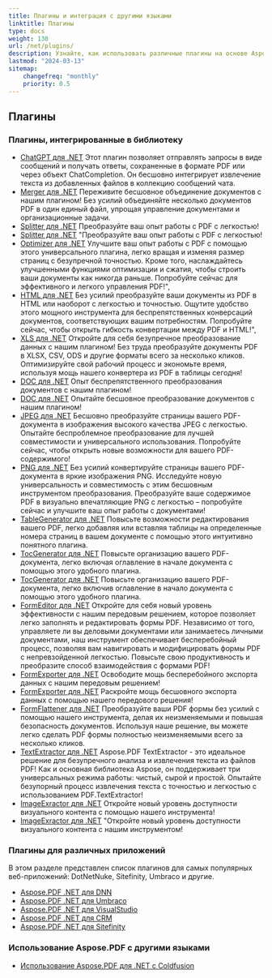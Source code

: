 ```yaml
---
title: Плагины и интеграция с другими языками
linktitle: Плагины
type: docs
weight: 130
url: /net/plugins/
description: Узнайте, как использовать различные плагины на основе Aspose.PDF
lastmod: "2024-03-13"
sitemap:
    changefreq: "monthly"
    priority: 0.5
---
```


## Плагины

### Плагины, интегрированные в библиотеку

* [ChatGPT для .NET](chatgpt/) Этот плагин позволяет отправлять запросы в виде сообщений и получать ответы, сохраненные в формате PDF или через объект ChatCompletion. Он бесшовно интегрирует извлечение текста из добавленных файлов в коллекцию сообщений чата.
* [Merger для .NET](merger/) Переживите бесшовное объединение документов с нашим плагином! Без усилий объединяйте несколько документов PDF в один единый файл, упрощая управление документами и организационные задачи.
* [Splitter для .NET](splitter/) Преобразуйте ваш опыт работы с PDF с легкостью!
* [Splitter для .NET](splitter/) "Преобразуйте ваш опыт работы с PDF с легкостью!
* [Optimizer для .NET](optimizer/) Улучшите ваш опыт работы с PDF с помощью этого универсального плагина, легко вращая и изменяя размер страниц с безупречной точностью. Кроме того, наслаждайтесь улучшенными функциями оптимизации и сжатия, чтобы строить ваши документы как никогда раньше. Попробуйте сейчас для эффективного и легкого управления PDF!",
* [HTML для .NET](html/) Без усилий преобразуйте ваши документы из PDF в HTML или наоборот с легкостью и точностью. Ощутите удобство этого мощного инструмента для беспрепятственных конверсаций документов, соответствующих вашим потребностям. Попробуйте сейчас, чтобы открыть гибкость конвертации между PDF и HTML!",
* [XLS для .NET](xls/) Откройте для себя безупречное преобразование данных с нашим плагином! Без труда преобразуйте документы PDF в XLSX, CSV, ODS и другие форматы всего за несколько кликов. Оптимизируйте свой рабочий процесс и экономьте время, используя мощь нашего конвертера из PDF в таблицы сегодня!
* [DOC для .NET](doc/) Опыт беспрепятственного преобразования документов с нашим плагином!
* [DOC для .NET](doc/) Опытайте бесшовное преобразование документов с нашим плагином!
* [JPEG для .NET](jpeg/) Бесшовно преобразуйте страницы вашего PDF-документа в изображения высокого качества JPEG с легкостью. Опытайте беспроблемное преобразование для лучшей совместимости и универсального использования. Попробуйте сейчас, чтобы открыть новые возможности для вашего PDF-содержимого!
* [PNG для .NET](png/) Без усилий конвертируйте страницы вашего PDF-документа в яркие изображения PNG. Исследуйте новую универсальность и совместимость с этим бесшовным инструментом преобразования. Преобразуйте ваше содержимое PDF в визуально впечатляющие PNG с легкостью – попробуйте сейчас и улучшите ваш опыт работы с документами!
* [TableGenerator для .NET](tablegenerator/) Повысьте возможности редактирования вашего PDF, легко добавляя или вставляя таблицы на определенные номера страниц в вашем документе с помощью этого интуитивно понятного плагина.
* [TocGenerator для .NET](tocgenerator/) Повысьте организацию вашего PDF-документа, легко включая оглавление в начале документа с помощью этого удобного плагина.
* [TocGenerator для .NET](tocgenerator/) Повысьте организацию вашего PDF-документа, легко включив оглавление в начало документа с помощью этого удобного плагина.
* [FormEditor для .NET](formeditor/) Откройте для себя новый уровень эффективности с нашим передовым решением, которое позволяет легко заполнять и редактировать формы PDF. Независимо от того, управляете ли вы деловыми документами или занимаетесь личными документами, наш инструмент обеспечивает бесперебойный процесс, позволяя вам навигировать и модифицировать формы PDF с непревзойденной легкостью. Повысьте свою продуктивность и преобразите способ взаимодействия с формами PDF!
* [FormExporter для .NET](formexporter/) Освободите мощь бесперебойного экспорта данных с нашим передовым решением!
* [FormExporter для .NET](formexporter/) Раскройте мощь бесшовного экспорта данных с помощью нашего передового решения!
* [FormFlattener для .NET](formflattener/) Преобразуйте ваши PDF формы без усилий с помощью нашего инструмента, делая их неизменяемыми и повышая безопасность документов. Используя наше решение, вы можете легко сделать PDF формы полностью неизменяемыми всего за несколько кликов.
* [TextExtractor для .NET](textextractor/) Aspose.PDF TextExtractor - это идеальное решение для безупречного анализа и извлечения текста из файлов PDF! Как и основная библиотека Aspose, он поддерживает три универсальных режима работы: чистый, сырой и простой. Опытайте безупорный процесс извлечения текста с точностью и легкостью с использованием PDF.TextExtractor!
* [ImageExractor для .NET](imageextractor/) Откройте новый уровень доступности визуального контента с помощью нашего инструмента!
* [ImageExractor для .NET](imageextractor/) "Откройте новый уровень доступности визуального контента с нашим инструментом!

### Плагины для различных приложений

В этом разделе представлен список плагинов для самых популярных веб-приложений: DotNetNuke, Sitefinity, Umbraco и другие.

* [Aspose.PDF .NET для DNN](/pdf/net/aspose-pdf-net-for-dnn/)
* [Aspose.PDF .NET для Umbraco](/pdf/net/aspose-pdf-net-for-umbraco/)
* [Aspose.PDF .NET для VisualStudio](/pdf/net/aspose-pdf-net-for-visualstudio/)
* [Aspose.PDF .NET для CRM](/pdf/net/aspose-pdf-net-for-crm/)
* [Aspose.PDF .NET для Sitefinity](/pdf/net/aspose-pdf-net-for-sitefinity/)

### Использование Aspose.PDF с другими языками

* [Использование Aspose.PDF для .NET с Coldfusion](/pdf/net/aspose-pdf-net-for-coldfusion/)
